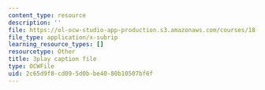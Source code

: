```yaml
---
content_type: resource
description: ''
file: https://ol-ocw-studio-app-production.s3.amazonaws.com/courses/18-01sc-single-variable-calculus-fall-2010/2c65d9f8cd095d0bbe4080b10507bf6f_G5BP8mTzkyk.srt
file_type: application/x-subrip
learning_resource_types: []
resourcetype: Other
title: 3play caption file
type: OCWFile
uid: 2c65d9f8-cd09-5d0b-be40-80b10507bf6f
---
```

